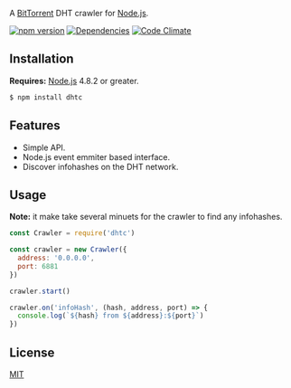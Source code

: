 A [BitTorrent](http://www.bittorrent.org/) DHT crawler for [Node.js](https://nodejs.org).

[![npm version](https://badge.fury.io/js/dhtc.svg)](https://badge.fury.io/js/dhtc)
[![Dependencies](https://david-dm.org/chrisburland/dhtc.svg)](https://david-dm.org/chrisburland/dhtc)
[![Code Climate](https://codeclimate.com/github/chrisburland/dhtc/badges/gpa.svg)](https://codeclimate.com/github/chrisburland/dhtc)

## Installation

**Requires:** [Node.js](https://nodejs.org) 4.8.2 or greater.

``` bash
$ npm install dhtc
```

## Features

  * Simple API.
  * Node.js event emmiter based interface.
  * Discover infohashes on the DHT network.

## Usage

**Note:** it make take several minuets for the crawler to find any infohashes.

``` js
const Crawler = require('dhtc')

const crawler = new Crawler({
  address: '0.0.0.0', 
  port: 6881
})

crawler.start()

crawler.on('infoHash', (hash, address, port) => {
  console.log(`${hash} from ${address}:${port}`)
})
```

## License

[MIT](https://github.com/chrisburland/dhtc/blob/master/LICENSE)